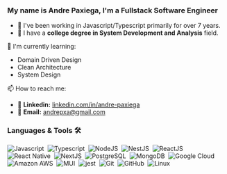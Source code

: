 ### My name is Andre Paxiega, I'm a Fullstack Software Engineer

- 🔭 I've been working in Javascript/Typescript primarily for over 7 years.
- 🎯 I have a **college degree in System Development and Analysis** field.

🌱 I'm currently learning:
   * Domain Driven Design
   * Clean Architecture
   * System Design

📫 How to reach me: 
 - 🎯 **Linkedin:** [linkedin.com/in/andre-paxiega](https://www.linkedin.com/in/andrepaxiega/)
 - 🎯 **Email:** andrepxa@gmail.com


### Languages & Tools 🛠  

![Javascript](https://img.shields.io/badge/Javascript-05122A?style=for-the-badge&logo=javascript)&nbsp;
![Typescript](https://img.shields.io/badge/Typescript-05122A?style=for-the-badge&logo=typescript)&nbsp;
![NodeJS](https://img.shields.io/badge/Node.JS-05122A?style=for-the-badge&logo=node.js)&nbsp;
![NestJS](https://img.shields.io/badge/NestJS-05122A?style=for-the-badge&logo=nestjs)&nbsp;
![ReactJS](https://img.shields.io/badge/ReactJS-05122A?style=for-the-badge&logo=react)&nbsp;
![React Native](https://img.shields.io/badge/React_Native-05122A?style=for-the-badge&logo=react)&nbsp;
![NextJS](https://img.shields.io/badge/Next.js-05122A?style=for-the-badge&logo=nextdotjs)&nbsp;
![PostgreSQL](https://img.shields.io/badge/PostgreSQL-05122A?style=for-the-badge&logo=postgresql)&nbsp;
![MongoDB](https://img.shields.io/badge/MongoDB-05122A?style=for-the-badge&logo=mongodb)&nbsp;
![Google Cloud](https://img.shields.io/badge/Google_Cloud-05122A?style=for-the-badge&logo=google-cloud)&nbsp;
![Amazon AWS](https://img.shields.io/badge/Amazon_AWS-05122A?style=for-the-badge&logo=amazon-aws)&nbsp;
![MUI](https://img.shields.io/badge/Material--UI-05122A?style=for-the-badge&logo=material-ui)&nbsp;
![jest](https://img.shields.io/badge/jest-05122A?style=for-the-badge&logo=jest)&nbsp;
![Git](https://img.shields.io/badge/Git-05122A?style=for-the-badge&logo=git)&nbsp;
![GitHub](https://img.shields.io/badge/GitHub-05122A?style=for-the-badge&logo=github)&nbsp;
![Linux](https://img.shields.io/badge/Linux-05122A?style=for-the-badge&logo=linux&logoColor=white)&nbsp;

